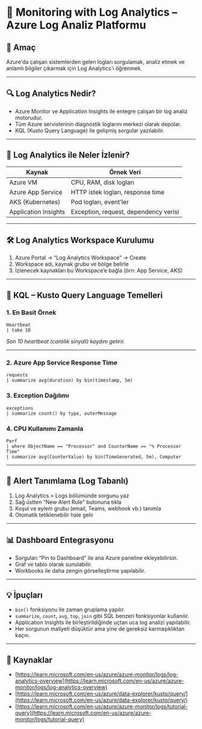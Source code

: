 # 🧾 Monitoring with Log Analytics – Azure Log Analiz Platformu

## 🧠 Amaç

Azure'da çalışan sistemlerden gelen logları sorgulamak, analiz etmek ve anlamlı bilgiler çıkarmak için Log Analytics'i öğrenmek.

---
## 🔍 Log Analytics Nedir?

- Azure Monitor ve Application Insights ile entegre çalışan bir log analiz motorudur.
- Tüm Azure servislerinin diagnostik loglarını merkezi olarak depolar.
- KQL (Kusto Query Language) ile gelişmiş sorgular yazılabilir.

---
## 📌 Log Analytics ile Neler İzlenir?

| Kaynak               | Örnek Veri |
|----------------------|------------|
| Azure VM             | CPU, RAM, disk logları |
| Azure App Service    | HTTP istek logları, response time |
| AKS (Kubernetes)     | Pod logları, event’ler |
| Application Insights | Exception, request, dependency verisi |

---
## 🛠️ Log Analytics Workspace Kurulumu

1. Azure Portal → “Log Analytics Workspace” → Create
2. Workspace adı, kaynak grubu ve bölge belirle
3. İzlenecek kaynakları bu Workspace’e bağla (örn: App Service, AKS)

---
## 🔎 KQL – Kusto Query Language Temelleri

### 1. En Basit Örnek

```kql
Heartbeat
| take 10
```
*Son 10 heartbeat (canlılık sinyali) kaydını getirir.*

---
### 2. Azure App Service Response Time

```kql
requests 
| summarize avg(duration) by bin(timestamp, 5m)
```

### 3. Exception Dağılımı

```kql
exceptions 
| summarize count() by type, outerMessage
```

### 4. CPU Kullanımı Zamanla
```kql
Perf 
| where ObjectName == "Processor" and CounterName == "% Processor Time" 
| summarize avg(CounterValue) by bin(TimeGenerated, 5m), Computer
```
---
## 🔔 Alert Tanımlama (Log Tabanlı)

1. Log Analytics > Logs bölümünde sorgunu yaz
2. Sağ üstten "New Alert Rule" butonuna tıkla
3. Koşul ve eylem grubu (email, Teams, webhook vb.) tanımla
4. Otomatik tetiklenebilir hale gelir

---
## 📊 Dashboard Entegrasyonu

- Sorguları “Pin to Dashboard” ile ana Azure paneline ekleyebilirsin.
- Graf ve tablo olarak sunulabilir.
- Workbooks ile daha zengin görselleştirme yapılabilir.

---
## 💡 İpuçları

- `bin()` fonksiyonu ile zaman gruplama yapılır.
- `summarize`, `count`, `avg`, `top`, `join` gibi SQL benzeri fonksiyonlar kullanılır.
- Application Insights ile birleştirildiğinde uçtan uca log analizi yapılabilir.
- Her sorgunun maliyeti düşüktür ama yine de gereksiz karmaşıklıktan kaçın.

---
## 🔗 Kaynaklar

- [https://learn.microsoft.com/en-us/azure/azure-monitor/logs/log-analytics-overview](https://learn.microsoft.com/en-us/azure/azure-monitor/logs/log-analytics-overview)
- [https://learn.microsoft.com/en-us/azure/data-explorer/kusto/query/](https://learn.microsoft.com/en-us/azure/data-explorer/kusto/query/)
- [https://learn.microsoft.com/en-us/azure/azure-monitor/logs/tutorial-query](https://learn.microsoft.com/en-us/azure/azure-monitor/logs/tutorial-query)